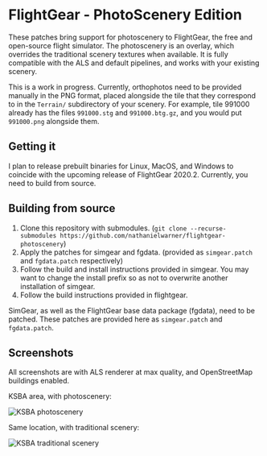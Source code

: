# FlightGear - PhotoScenery Edition

These patches bring support for photoscenery to FlightGear, the free and open-source flight simulator.
The photoscenery is an overlay, which overrides the traditional scenery textures when available.
It is fully compatible with the ALS and default pipelines, and works with your existing scenery.

This is a work in progress. Currently, orthophotos need to be provided manually in the PNG format, placed alongside the tile that they correspond to in the `Terrain/` subdirectory of your scenery. For example, tile 991000 already has the files `991000.stg` and `991000.btg.gz`, and you would put `991000.png` alongside them.

## Getting it

I plan to release prebuilt binaries for Linux, MacOS, and Windows to coincide with the upcoming release of FlightGear 2020.2. Currently, you need to build from source.

## Building from source

1. Clone this repository with submodules. (`git clone --recurse-submodules https://github.com/nathanielwarner/flightgear-photoscenery`)
2. Apply the patches for simgear and fgdata. (provided as `simgear.patch` and `fgdata.patch` respectively)
3. Follow the build and install instructions provided in simgear. You may want to change the install prefix so as not to overwrite another installation of simgear.
4. Follow the build instructions provided in flightgear.

SimGear, as well as the FlightGear base data package (fgdata), need to be patched.
These patches are provided here as `simgear.patch` and `fgdata.patch`.

## Screenshots

All screenshots are with ALS renderer at max quality, and OpenStreetMap buildings enabled.

KSBA area, with photoscenery:

![KSBA photoscenery](screenshots/ksba-photoscenery.png)

Same location, with traditional scenery:

![KSBA traditional scenery](screenshots/ksba-traditional.png)

